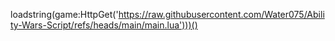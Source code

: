 loadstring(game:HttpGet('https://raw.githubusercontent.com/Water075/Ability-Wars-Script/refs/heads/main/main.lua')))()
